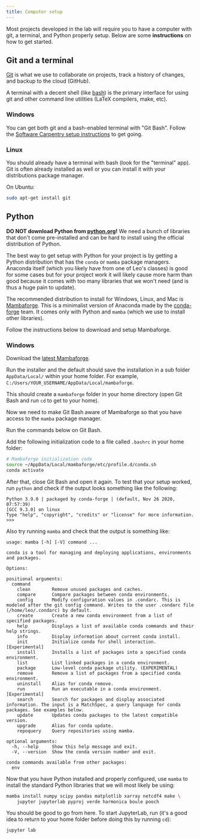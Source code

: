 ```yaml
---
title: Computer setup
---
```


<div class="lead">

Most projects developed in the lab will require you to have
a computer with git, a terminal, and Python properly setup.
Below are some **instructions** on how to get started.

</div>

## Git and a terminal

[Git](https://git-scm.com/) is what we use to collaborate on
projects, track a history of changes, and backup to the cloud
(GitHub).

A terminal with a decent shell (like [bash](https://en.wikipedia.org/wiki/Bash_(Unix_shell)))
is the primary interface for using git and other command line utilities (LaTeX
compilers, make, etc).

### Windows

You can get both git and a bash-enabled terminal with "Git Bash".
Follow the [Software Carpentry setup instructions](https://carpentries.github.io/workshop-template/#shell)
to get going.

### Linux

You should already have a terminal with bash (look for the "terminal" app).
Git is often already installed as well or you can install it with
your distributions package manager.

On Ubuntu:

```bash
sudo apt-get install git
```

## Python

<div class="callout">

**DO NOT download Python from [python.org](https://www.python.org)!**
We need a bunch of libraries that don't come pre-installed and can be hard to
install using the official distribution of Python.

</div>

The best way to get setup with Python for your project is
by getting a Python distribution that has the `conda` or `mamba`
package managers. Anaconda itself (which you likely have from
one of Leo's classes) is good for some cases but for your
project work it will likely cause more harm than good because
it comes with too many libraries that we won't need (and is thus
a huge pain to update).

The recommended distribution to install for Windows, Linux, and Mac
is [Mambaforge](https://github.com/conda-forge/miniforge#mambaforge).
This is a minimalist version of Anaconda made by the
[conda-forge](https://conda-forge.org/) team. It comes only with Python
and `mamba` (which we use to install other libraries).

Follow the instructions below to download and setup Mambaforge.

### Windows

Download the [latest Mambaforge](https://github.com/conda-forge/miniforge/releases/latest/download/Mambaforge-Windows-x86_64.exe).

Run the installer and the default should save the installation in a sub folder `AppData/Local/` within your home folder.
For example,  `C:/Users/YOUR_USERNAME/AppData/Local/mambaforge`.

This should create a `mambaforge` folder in your home directory
(open Git Bash and run `cd` to get to your home).

Now we need to make Git Bash aware of Mambaforge so that
you have access to the `mamba` package manager.

Run the commands below on Git Bash.

Add the following initialization code to a file called `.bashrc` in your home folder:

```bash
# Mambaforge initialization code
source ~/AppData/Local/mambaforge/etc/profile.d/conda.sh
conda activate
```

After that, close Git Bash and open it again.
To test that your setup worked, run `python` and
check if the output looks something like the following:

```
Python 3.9.0 | packaged by conda-forge | (default, Nov 26 2020, 07:57:39)
[GCC 9.3.0] on linux
Type "help", "copyright", "credits" or "license" for more information.
>>>
```

Also try running `mamba` and check that the output is something like:

```
usage: mamba [-h] [-V] command ...

conda is a tool for managing and deploying applications, environments and packages.

Options:

positional arguments:
  command
    clean        Remove unused packages and caches.
    compare      Compare packages between conda environments.
    config       Modify configuration values in .condarc. This is modeled after the git config command. Writes to the user .condarc file (/home/leo/.condarc) by default.
    create       Create a new conda environment from a list of specified packages.
    help         Displays a list of available conda commands and their help strings.
    info         Display information about current conda install.
    init         Initialize conda for shell interaction. [Experimental]
    install      Installs a list of packages into a specified conda environment.
    list         List linked packages in a conda environment.
    package      Low-level conda package utility. (EXPERIMENTAL)
    remove       Remove a list of packages from a specified conda environment.
    uninstall    Alias for conda remove.
    run          Run an executable in a conda environment. [Experimental]
    search       Search for packages and display associated information. The input is a MatchSpec, a query language for conda packages. See examples below.
    update       Updates conda packages to the latest compatible version.
    upgrade      Alias for conda update.
    repoquery    Query repositories using mamba.

optional arguments:
  -h, --help     Show this help message and exit.
  -V, --version  Show the conda version number and exit.

conda commands available from other packages:
  env
```

Now that you have Python installed and properly configured,
use `mamba` to install the standard Python libraries that
we will most likely be using:

```bash
mamba install numpy scipy pandas matplotlib xarray netcdf4 make \
    jupyter jupyterlab pyproj verde harmonica boule pooch
```

You should be good to go from here. To start JupyterLab, run
(it's a good idea to return to your home folder before doing
this by running `cd`):

```
jupyter lab
```

